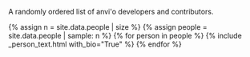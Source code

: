 A randomly ordered list of anvi'o developers and contributors.

<div class="anvio-people">
{% assign n = site.data.people | size %}
{% assign people = site.data.people | sample: n %}
{% for person in people %}
    {% include _person_text.html with_bio="True" %}
{% endfor %}
</div>
